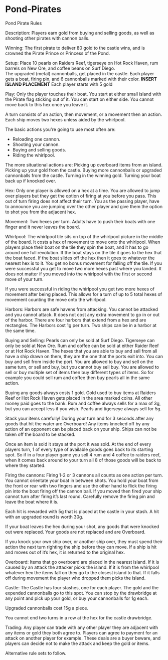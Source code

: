 # Pond-Pirates
Pond Pirate Rules
 
Description:
  Players earn gold from buying and selling goods, as well as shooting other pirates with cannon balls.

Winning:
  The first pirate to deliver 80 gold to the castle wins, and is crowned the Pirate Prince or Princess of the Pond.

Setup:
  Place 10 pearls on Raiders Reef, tigerseye on Hot Rock Haven, rum barrels on New Ore, and coffee beans on Surf Diego.  
  The upgraded (metal) cannonballs, get placed in the castle.
  Each player gets a boat, firing pin, and 6 cannonballs marked with their color.
  **INSERT ISLAND PLACEMENT**
  Each player starts with 5 gold
  
Play:
Only the player touches their boat.  You start at either small island with the Pirate flag sticking out of it.  You can start on either side.  You cannot move back to this hex once you leave it.
 
A turn consists of an action, then movement, or a movement then an action.  Each ship moves two hexes unless aided by the whirlpool.
 
The basic actions you're going to use most often are:
- Reloading one cannon. 
- Shooting your cannon. 
- Buying and selling goods.  
-  Riding the whirlpool.

The more situational actions are:
Picking up overboard items from an island.
Picking up your gold from the castle.
Buying more cannonballs or upgraded cannonballs from the castle.
Turning in the winning gold.
Turning your boat back up if knocked over.

Hex:
Only one player is allowed on a hex at a time.  You are allowed to jump over players but they get the option of firing at you before you pass.  This out of turn firing does not affect their turn.  You as the passing player, have to announce you are jumping over the other player and give them the option to shot you from the adjacent hex. 

Movement: 
Two hexes per turn.  Adults have to push their boats with one finger and it never leaves the board.
  
Whirlpool:
The whirlpool tile sits on top of the whirlpool picture in the middle of the board.  It costs a hex of movement to move onto the whirlpool.  When players place their boat on the tile they spin the boat, and it has to go around one full revolution.  If the boat stays on the tile it goes to the hex that the boat faced.  If the boat slides off the hex then it goes to whatever the nearest hex is to it.  You get no bonus movement for falling off the tile.  If you were successful you get to move two more hexes past where you landed.  It does not matter if you moved into the whirlpool with the first or second move of your turn.  

If you were successful in riding the whirlpool you get two more hexes of movement after being placed.  This allows for a turn of up to 5 total hexes of movement counting the move onto the whirlpool.  
 
 
Harbors:
Harbors are safe havens from attacking.  You cannot be attacked and you cannot attack.  It does not cost any extra movement to go in or out of the harbor.  There are four harbors that extend from a hex and are rectangles.  The Harbors cost 1g per turn.  Two ships can be in a harbor at the same time.  
  
Buying and Selling:
Pearls can only be sold at Surf Diego.  Tigerseye can only be sold at New Ore.  Rum and coffee can be sold at either Raider Reef or at Hot Rock Haven.  The hexes that you are able to buy and sell from all have a ship drawn on them, they are the one that the ports exit into.  You can buy and sell from inside the port.  You are allowed to buy and sell on the same turn, or sell and buy, but you cannot buy sell buy.  You are allowed to sell or buy multiple set of items then buy different types of items.  So for example you could sell rum and coffee then buy pearls all in the same action.
 
Buying any goods always costs 1 gold.  Gold used to buy items at Raiders Reef or Hot Rock Haven gets placed in the area marked coins.  All other money paid goes to the bank.  Rum and coffee always sells for a max of 3g, but you can accept less if you wish.  Pearls and tigerseye always sell for 5g.  

Stack your items carefully!  During your turn and for 3 seconds after any goods that hit the water are Overboard!  Any items knocked off by any action of an opponent can be placed back on your ship.  Ships can not be taken off the board to be stacked.  

Once an item is sold it stays at the port it was sold.  At the end of every players turn, 1 of every type of available goods goes back to its starting spot.  So if in a four player game you sell 4 rum and 4 coffee to raiders reef, when it comes back around to your turn all 8 of those goods will be back to where they started. 

Firing the cannons:
Firing 1-2 or 3 cannons all counts as one action per turn.  You cannot orientate your boat in between shots.  You hold your boat from the front or rear with two fingers and use the other hand to flick the firing pin into the boat firing off the cannon ball.  If you moved then fired your ship cannot turn after firing it’s last round.  Carefully remove the firing pin and leave the boat where it is.  

Each hit is rewarded with 5g that is placed at the castle in your stash.  A hit with an upgraded round is worth 30g.  

If your boat leaves the hex during your shot, any goods that were knocked out were replaced.  Your goods are not replaced and are Overboard.  

If you knock your own ship over, or another ship over, they must spend their action the next turn righting the ship before they can move.  If a ship is hit and moves out of it’s hex, it is returned to the original hex.  

Overboard:
Items that go overboard are placed in the nearest island.  If it is caused by an attack the attacker picks the island.  If it is from the whirlpool whatever hex the items fall on they go to the closest island to that.  If it falls off during movement the player who dropped them picks the island.  
 
Castle:
The Castle has four stashes, one for each player.  The gold and the expended cannonballs go to this spot.  You can stop by the drawbridge at any point and pick up your gold, or buy your cannonballs for 1g each.  

Upgraded cannonballs cost 15g a piece. 

You cannot end two turns in a row at the hex for the castle drawbridge.
 
Trading:
Any player can trade with any other player they are adjacent with any items or gold they both agree to. Players can agree to payment for an attack on another player for example.  These deals are a buyer beware, and players can decide not to make the attack and keep the gold or items.

Alternative rule sets to follow.
